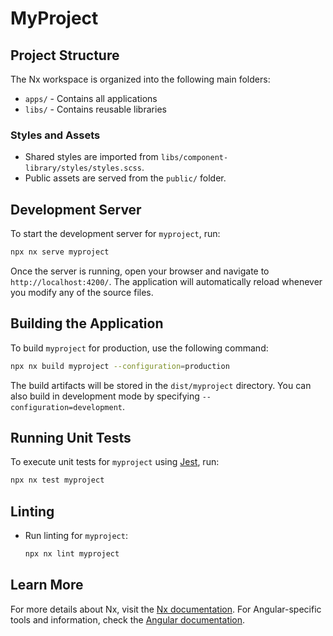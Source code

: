 # MyProject

## Project Structure

The Nx workspace is organized into the following main folders:

- `apps/` - Contains all applications
- `libs/` - Contains reusable libraries

### Styles and Assets

- Shared styles are imported from `libs/component-library/styles/styles.scss`.
- Public assets are served from the `public/` folder.

## Development Server

To start the development server for `myproject`, run:

```bash
npx nx serve myproject
```

Once the server is running, open your browser and navigate to `http://localhost:4200/`. The application will automatically reload whenever you modify any of the source files.

## Building the Application

To build `myproject` for production, use the following command:

```bash
npx nx build myproject --configuration=production
```

The build artifacts will be stored in the `dist/myproject` directory. You can also build in development mode by specifying `--configuration=development`.

## Running Unit Tests

To execute unit tests for `myproject` using [Jest](https://jestjs.io), run:

```bash
npx nx test myproject
```

## Linting

- Run linting for `myproject`:

  ```bash
  npx nx lint myproject
  ```

## Learn More

For more details about Nx, visit the [Nx documentation](https://nx.dev/). For Angular-specific tools and information, check the [Angular documentation](https://angular.dev).

